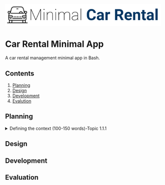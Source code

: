 ![CarRental](logo.png)

Car Rental Minimal App
===========================

A car rental management minimal app in Bash.

Contents
-----
  1. [Planning](#planning)
  1. [Design](#design)
  1. [Development](#development)
  1. [Evalution](#evaluation)

Planning
---------- 
 <details><summary>Defining the context (100-150 words)-Topic 1.1.1</summary>
 A car rental office needs a computer program for recording information about their orders with the purpose of collecting basic information about the distance driven for each car. The/most stakeholders have no understanding in programing and no previous interaction with a computer system was mentioned; therefore, they must have never dealt with this type of system so the program must have simple features that don’t require programing skills, provides clear instructions and also a simple and transparent installation. These features are, specifically, easy commands to allow to create a car, record a trip distance, query the trip history a car, edit, delete a car and see the total statistics. Since this data will be recorded in a storage, it’s important to have a back-up in case any data gets lots from users input errors or system errors.  
<p></details>

Design
---------

Development
--------

Evaluation
-----------



